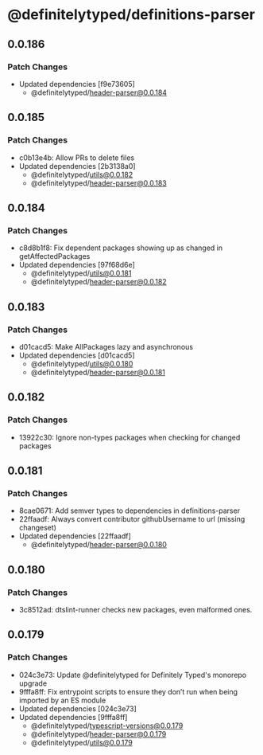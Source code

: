 # @definitelytyped/definitions-parser

## 0.0.186

### Patch Changes

- Updated dependencies [f9e73605]
  - @definitelytyped/header-parser@0.0.184

## 0.0.185

### Patch Changes

- c0b13e4b: Allow PRs to delete files
- Updated dependencies [2b3138a0]
  - @definitelytyped/utils@0.0.182
  - @definitelytyped/header-parser@0.0.183

## 0.0.184

### Patch Changes

- c8d8b1f8: Fix dependent packages showing up as changed in getAffectedPackages
- Updated dependencies [97f68d6e]
  - @definitelytyped/utils@0.0.181
  - @definitelytyped/header-parser@0.0.182

## 0.0.183

### Patch Changes

- d01cacd5: Make AllPackages lazy and asynchronous
- Updated dependencies [d01cacd5]
  - @definitelytyped/utils@0.0.180
  - @definitelytyped/header-parser@0.0.181

## 0.0.182

### Patch Changes

- 13922c30: Ignore non-types packages when checking for changed packages

## 0.0.181

### Patch Changes

- 8cae0671: Add semver types to dependencies in definitions-parser
- 22ffaadf: Always convert contributor githubUsername to url (missing changeset)
- Updated dependencies [22ffaadf]
  - @definitelytyped/header-parser@0.0.180

## 0.0.180

### Patch Changes

- 3c8512ad: dtslint-runner checks new packages, even malformed ones.

## 0.0.179

### Patch Changes

- 024c3e73: Update @definitelytyped for Definitely Typed's monorepo upgrade
- 9fffa8ff: Fix entrypoint scripts to ensure they don’t run when being imported by an ES module
- Updated dependencies [024c3e73]
- Updated dependencies [9fffa8ff]
  - @definitelytyped/typescript-versions@0.0.179
  - @definitelytyped/header-parser@0.0.179
  - @definitelytyped/utils@0.0.179
